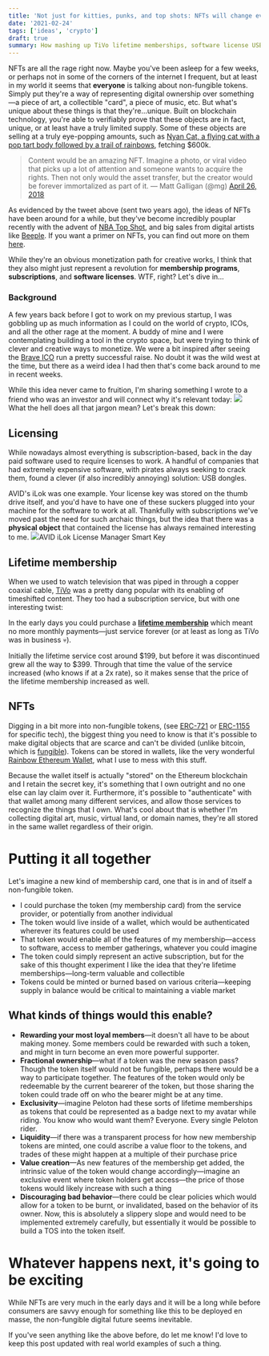 ```yaml
---
title: 'Not just for kitties, punks, and top shots: NFTs will change everything we know about subscriptions, membership, licensing'
date: '2021-02-24'
tags: ['ideas', 'crypto']
draft: true
summary: How mashing up TiVo lifetime memberships, software license USB dongles, and pop tart cats could mean the future of membership and subscriptions.
---
```


NFTs are all the rage right now. Maybe you've been asleep for a few weeks, or perhaps not in some of the corners of the internet I frequent, but at least in my world it seems that **everyone** is talking about non-fungible tokens. Simply put they're a way of representing digital ownership over something—a piece of art, a collectible "card", a piece of music, etc. But what's unique about these things is that they're…unique. Built on blockchain technology, you're able to verifiably prove that these objects are in fact, unique, or at least have a truly limited supply. Some of these objects are selling at a truly eye-popping amounts, such as [Nyan Cat, a flying cat with a pop tart body followed by a trail of rainbows](https://www.engadget.com/nyan-cat-auction-nft-114830079.html), fetching $600k.

> Content would be an amazing NFT. Imagine a photo, or viral video that picks up a lot of attention and someone wants to acquire the rights. Then not only would the asset transfer, but the creator would be forever immortalized as part of it.
> &mdash; Matt Galligan (@mg) [April 26, 2018](https://twitter.com/mg/status/989641604733571072?ref_src=twsrc%5Etfw)

As evidenced by the tweet above (sent two years ago), the ideas of NFTs have been around for a while, but they've become incredibly pouplar recently with the advent of [NBA Top Shot](https://www.nbatopshot.com), and big sales from digital artists like [Beeple](https://www.beeple-collect.com). If you want a primer on NFTs, you can find out more on them [here](https://www.ledger.com/academy/what-are-nft).

While they're an obvious monetization path for creative works, I think that they also might just represent a revolution for **membership programs**, **subscriptions**, and **software licenses**. WTF, right? Let's dive in…

### Background

A few years back before I got to work on my previous startup, I was gobbling up as much information as I could on the world of crypto, ICOs, and all the other rage at the moment. A buddy of mine and I were contemplating building a tool in the crypto space, but were trying to think of clever and creative ways to monetize. We were a bit inspired after seeing the [Brave ICO](https://techcrunch.com/2017/06/01/brave-ico-35-million-30-seconds-brendan-eich/) run a pretty successful raise. No doubt it was the wild west at the time, but there as a weird idea I had then that's come back around to me in recent weeks.

While this idea never came to fruition, I'm sharing something I wrote to a friend who was an investor and will connect why it's relevant today:
![](__GHOST_URL__/content/images/2021/02/CleanShot-2021-02-24-at-07.52.23@2x.png)
What the hell does all that jargon mean? Let's break this down:

## Licensing

While nowadays almost everything is subscription-based, back in the day paid software used to require licenses to work. A handful of companies that had extremely expensive software, with pirates always seeking to crack them, found a clever (if also incredibly annoying) solution: USB dongles.

AVID's iLok was one example. Your license key was stored on the thumb drive itself, and you'd have to have one of these suckers plugged into your machine for the software to work at all. Thankfully with subscriptions we've moved past the need for such archaic things, but the idea that there was a **physical object** that contained the license has always remained interesting to me.
![](__GHOST_URL__/content/images/2021/02/image-2.png)AVID iLok License Manager Smart Key

## Lifetime membership

When we used to watch television that was piped in through a copper coaxial cable, [TiVo](https://en.wikipedia.org/wiki/TiVo) was a pretty dang popular with its enabling of timeshifted content. They too had a subscription service, but with one interesting twist:

In the early days you could purchase a [**lifetime membership**](https://www.tivopedia.com/lifetime-service.php) which meant no more monthly payments—just service forever (or at least as long as TiVo was in business 💀).

Initially the lifetime service cost around $199, but before it was discontinued grew all the way to $399. Through that time the value of the service increased (who knows if at a 2x rate), so it makes sense that the price of the lifetime membership increased as well.

## NFTs

Digging in a bit more into non-fungible tokens, (see [ERC-721](http://erc721.org) or [ERC-1155](https://boxmining.com/erc-1155/) for specific tech), the biggest thing you need to know is that it's possible to make digital objects that are scarce and can't be divided (unlike bitcoin, which is [fungible](http://bitcoins.net/investing/fungibility)). Tokens can be stored in wallets, like the very wonderful [Rainbow Ethereum Wallet](https://rainbow.me), what I use to mess with this stuff.

Because the wallet itself is actually "stored" on the Ethereum blockchain and I retain the secret key, it's something that I own outright and no one else can lay claim over it. Furthermore, it's possible to "authenticate" with that wallet among many different services, and allow those services to recognize the things that I own. What's cool about that is whether I'm collecting digital art, music, virtual land, or domain names, they're all stored in the same wallet regardless of their origin.

# Putting it all together

Let's imagine a new kind of membership card, one that is in and of itself a non-fungible token.

- I could purchase the token (my membership card) from the service provider, or potentially from another individual
- The token would live inside of a wallet, which would be authenticated wherever its features could be used
- That token would enable all of the features of my membership—access to software, access to member gatherings, whatever you could imagine
- The token could simply represent an active subscription, but for the sake of this thought experiment I like the idea that they're lifetime memberships—long-term valuable and collectible
- Tokens could be minted or burned based on various criteria—keeping supply in balance would be critical to maintaining a viable market

## What kinds of things would this enable?

- **Rewarding your most loyal members**—it doesn't all have to be about making money. Some members could be rewarded with such a token, and might in turn become an even more powerful supporter.
- **Fractional ownership**—what if a token was the new season pass? Though the token itself would not be fungible, perhaps there would be a way to participate together. The features of the token would only be redeemable by the current bearerer of the token, but those sharing the token could trade off on who the bearer might be at any time.
- **Exclusivity**—imagine Peloton had these sorts of lifetime memberships as tokens that could be represented as a badge next to my avatar while riding. You know who would want them? Everyone. Every single Peloton rider.
- **Liquidity**—if there was a transparent process for how new membership tokens are minted, one could ascribe a value floor to the tokens, and trades of these might happen at a multiple of their purchase price
- **Value creation**—As new features of the membership get added, the intrinsic value of the token would change accordingly—imagine an exclusive event where token holders get access—the price of those tokens would likely increase with such a thing
- **Discouraging bad behavior**—there could be clear policies which would allow for a token to be burnt, or invalidated, based on the behavior of its owner. Now, this is absolutely a slippery slope and would need to be implemented extremely carefully, but essentially it would be possible to build a TOS into the token itself.

# Whatever happens next, it's going to be exciting

While NFTs are very much in the early days and it will be a long while before consumers are savvy enough for something like this to be deployed en masse, the non-fungible digital future seems inevitable.

If you've seen anything like the above before, do let me know! I'd love to keep this post updated with real world examples of such a thing.

